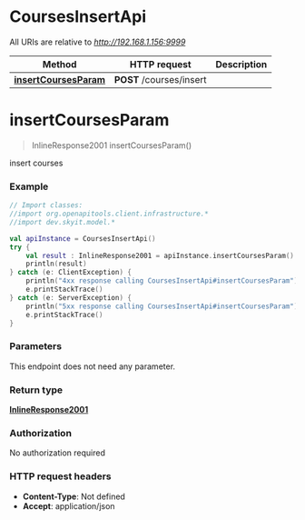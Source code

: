 # CoursesInsertApi

All URIs are relative to *http://192.168.1.156:9999*

Method | HTTP request | Description
------------- | ------------- | -------------
[**insertCoursesParam**](CoursesInsertApi.md#insertCoursesParam) | **POST** /courses/insert | 


<a name="insertCoursesParam"></a>
# **insertCoursesParam**
> InlineResponse2001 insertCoursesParam()



insert courses

### Example
```kotlin
// Import classes:
//import org.openapitools.client.infrastructure.*
//import dev.skyit.model.*

val apiInstance = CoursesInsertApi()
try {
    val result : InlineResponse2001 = apiInstance.insertCoursesParam()
    println(result)
} catch (e: ClientException) {
    println("4xx response calling CoursesInsertApi#insertCoursesParam")
    e.printStackTrace()
} catch (e: ServerException) {
    println("5xx response calling CoursesInsertApi#insertCoursesParam")
    e.printStackTrace()
}
```

### Parameters
This endpoint does not need any parameter.

### Return type

[**InlineResponse2001**](InlineResponse2001.md)

### Authorization

No authorization required

### HTTP request headers

 - **Content-Type**: Not defined
 - **Accept**: application/json

